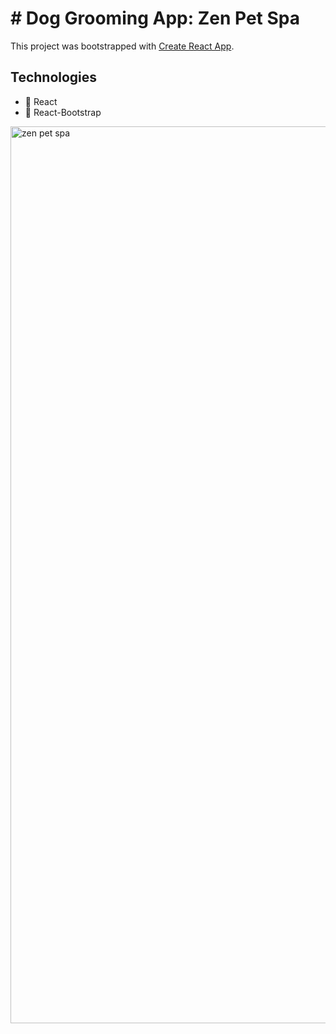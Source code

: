 # # Dog Grooming App: Zen Pet Spa

This project was bootstrapped with [Create React App](https://github.com/facebook/create-react-app).

## Technologies
* 🐾 React
* 🐾 React-Bootstrap


<img width="1435" alt="zen pet spa" src="https://user-images.githubusercontent.com/5326215/134099462-fa891241-5034-4b61-961b-dfe7dd0c3190.png">
